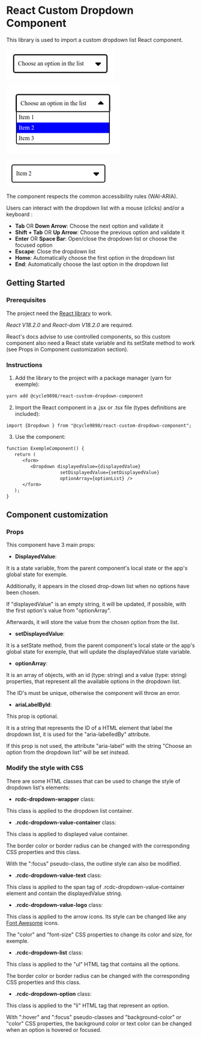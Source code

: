 # React Custom Dropdown Component

This library is used to import a custom dropdown list React component.

![Dropdown image 1](https://raw.githubusercontent.com/Cycle9898/OC_Projet-14_Wealth-Health_React-Custom-Dropdown-Lib/main/doc-images/dropdown_1.png)

![Dropdown image 2](https://raw.githubusercontent.com/Cycle9898/OC_Projet-14_Wealth-Health_React-Custom-Dropdown-Lib/main/doc-images/dropdown_2.png)

![Dropdown image 3](https://raw.githubusercontent.com/Cycle9898/OC_Projet-14_Wealth-Health_React-Custom-Dropdown-Lib/main/doc-images/dropdown_3.png)

The component respects the common accessibility rules (WAI-ARIA).

Users can interact with the dropdown list with a mouse (clicks) and/or a keyboard :
* **Tab** OR **Down Arrow**: Choose the next option and validate it
* **Shift + Tab** OR **Up Arrow**: Choose the previous option and validate it
* **Enter** OR **Space Bar**: Open/close the dropdown list or choose the focused option
* **Escape**: Close the dropdown list
* **Home**: Automatically choose the first option in the dropdown list
* **End**: Automatically choose the last option in the dropdown list

## Getting Started

### Prerequisites

The project need the [React library](https://react.dev/) to work.

*React V18.2.0* and *React-dom V18.2.0* are required.

React's docs advise to use controlled components, so this custom component also need a React state variable
and its setState method to work (see Props in Component customization section).

### Instructions

1. Add the library to the project with a package manager (yarn for exemple):

```bash
yarn add @cycle9898/react-custom-dropdown-component
```

2. Import the React component in a .jsx or .tsx file (types definitions are included):

```JSX
import {Dropdown } from "@cycle9898/react-custom-dropdown-component";
```

3. Use the component:

```JSX
function ExempleComponent() {
   return (
      <form>
         <Dropdown displayedValue={displayedValue}
                    setDisplayedValue={setDisplayedValue}
                    optionArray={optionList} />
      </form>
   );
}
```

## Component customization

### Props

This component have 3 main props:

* **DisplayedValue**:

It is a state variable, from the parent component's local state or the app's global state for exemple.

Additionally, it appears in the closed drop-down list when no options have been chosen.

If "displayedValue" is an empty string, it will be updated, if possible, with the first option's value from "optionArray".

Afterwards, it will store the value from the chosen option from the list.

* **setDisplayedValue**:

It is a setState method, from the parent component's local state or the app's global state for exemple,
that will update the displayedValue state variable.

* **optionArray**:

It is an array of objects, with an id (type: string) and a value (type: string) properties,
that represent all the available options in the dropdown list.

The ID's must be unique, otherwise the component will throw an error.

* **ariaLabelById**:

This prop is optional.

It is a string that represents the ID of a HTML element that label the dropdown list,
it is used for the "aria-labelledBy" attribute.

If this prop is not used, the attribute "aria-label"  with the string "Choose an option from the dropdown list" will be set instead.

### Modify the style with CSS

There are some HTML classes that can be used to change the style of dropdown list's elements:

* **rcdc-dropdown-wrapper** class:

This class is applied to the dropdown list container.

* **.rcdc-dropdown-value-container** class:

This class is applied to displayed value container.

The border color or border radius can be changed with the corresponding CSS properties and this class.

With the ":focus" pseudo-class, the outline style can also be modified.

* **.rcdc-dropdown-value-text** class:

This class is applied to the span tag of .rcdc-dropdown-value-container element and contain the displayedValue string.

* **.rcdc-dropdown-value-logo** class:

This class is applied to the arrow icons. Its style can be changed like any [Font Awesome](https://fontawesome.com/) icons.

The "color" and "font-size" CSS properties to change its color and size, for exemple.

* **.rcdc-dropdown-list** class:

This class is applied to the "ul" HTML tag that contains all the options.

The border color or border radius can be changed with the corresponding CSS properties and this class.

* **.rcdc-dropdown-option** class:

This class is applied to the "li" HTML tag that represent an option.

With ":hover" and ":focus" pseudo-classes and "background-color" or "color" CSS properties,
the background color or text color can be changed when an option is hovered or focused.

